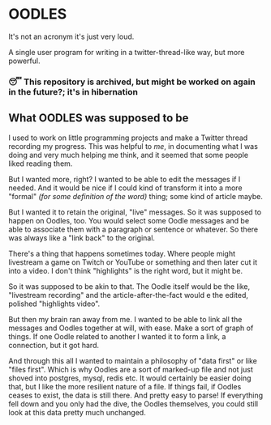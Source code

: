 # OODLES
It's not an acronym it's just very loud.

A single user program for writing in a twitter-thread-like way, but more powerful.

### 😴 This repository is archived, but might be worked on again in the future?; it's in hibernation

## What OODLES was supposed to be
I used to work on little programming projects and make a Twitter thread recording my progress. This was helpful to *me*, in documenting what I was doing and very much helping me think, and it seemed that some people liked reading them.

But I wanted more, right? I wanted to be able to edit the messages if I needed. And it would be nice if I could kind of transform it into a more "formal" *(for some definition of the word)* thing; some kind of article maybe.

But I wanted it to retain the original, "live" messages. So it was supposed to happen on Oodles, too. You would select some Oodle messages and be able to associate them with a paragraph or sentence or whatever. So there was always like a "link back" to the original.

There's a thing that happens sometimes today. Where people might livestream a game on Twitch or YouTube or something and then later cut it into a video. I don't think "highlights" is the right word, but it might be.

So it was supposed to be akin to that. The Oodle itself would be the like, "livestream recording" and the article-after-the-fact would e the edited, polished "highlights video".

But then my brain ran away from me. I wanted to be able to link all the messages and Oodles together at will, with ease. Make a sort of graph of things. If one Oodle related to another I wanted it to form a link, a connection, but it got hard.

And through this all I wanted to maintain a philosophy of "data first" or like "files first". Which is why Oodles are a sort of marked-up file and not just shoved into postgres, mysql, redis etc. It would certainly be easier doing that, but I like the more resilient nature of a file. If things fail, if Oodles ceases to exist, the data is still there. And pretty easy to parse! If everything fell down and you only had the dive, the Oodles themselves, you could still look at this data pretty much unchanged.